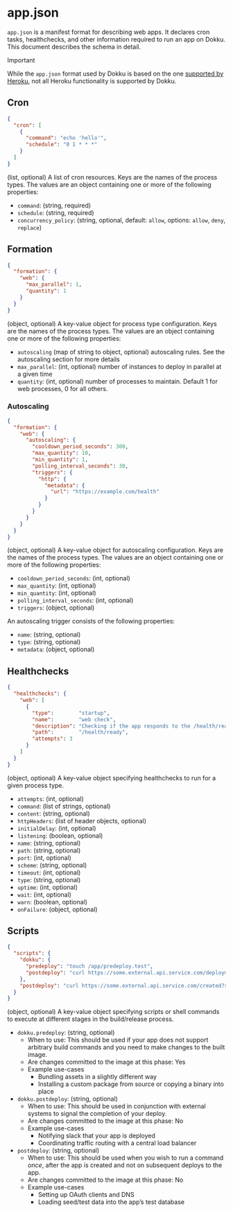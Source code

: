 # app.json

`app.json` is a manifest format for describing web apps. It declares cron tasks, healthchecks, and other information required to run an app on Dokku. This document describes the schema in detail.

> [!IMPORTANT]
> While the `app.json` format used by Dokku is based on the one [supported by Heroku](https://devcenter.heroku.com/articles/app-json-schema), not all Heroku functionality is supported by Dokku.

## Cron

```json
{
  "cron": [
    {
      "command": "echo 'hello'",
      "schedule": "0 1 * * *"
    }
  ]
}
```

(list, optional) A list of cron resources. Keys are the names of the process types. The values are an object containing one or more of the following properties:

- `command`: (string, required)
- `schedule`: (string, required)
- `concurrency_policy`: (string, optional, default: `allow`, options: `allow`, `deny`, `replace`)

## Formation

```json
{
  "formation": {
    "web": {
      "max_parallel": 1,
      "quantity": 1
    }
  }
}
```

(object, optional) A key-value object for process type configuration. Keys are the names of the process types. The values are an object containing one or more of the following properties:

- `autoscaling` (map of string to object, optional) autoscaling rules. See the autoscaling section for more details
- `max_parallel`: (int, optional) number of instances to deploy in parallel at a given time
- `quantity`: (int, optional) number of processes to maintain. Default 1 for web processes, 0 for all others.

### Autoscaling

```json
{
  "formation": {  
    "web": {
      "autoscaling": {
        "cooldown_period_seconds": 300,
        "max_quantity": 10,
        "min_quantity": 1,
        "polling_interval_seconds": 30,
        "triggers": {
          "http": {
            "metadata": {
              "url": "https://example.com/health"
            }
          }
        }
      }
    }
  }
}
```

(object, optional) A key-value object for autoscaling configuration. Keys are the names of the process types. The values are an object containing one or more of the following properties:

- `cooldown_period_seconds`: (int, optional)
- `max_quantity`: (int, optional)
- `min_quantity`: (int, optional)
- `polling_interval_seconds`: (int, optional)
- `triggers`: (object, optional)

An autoscaling trigger consists of the following properties:

- `name`: (string, optional)
- `type`: (string, optional)
- `metadata`: (object, optional)

## Healthchecks

```json
{
  "healthchecks": {
    "web": [
      {
        "type":        "startup",
        "name":        "web check",
        "description": "Checking if the app responds to the /health/ready endpoint",
        "path":        "/health/ready",
        "attempts": 3
      }
    ]
  }
}
```

(object, optional) A key-value object specifying healthchecks to run for a given process type.

- `attempts`: (int, optional)
- `command`: (list of strings, optional)
- `content`: (string, optional)
- `httpHeaders`: (list of header objects, optional)
- `initialDelay`: (int, optional)
- `listening`: (boolean, optional)
- `name`: (string, optional)
- `path`: (string, optional)
- `port`: (int, optional)
- `scheme`: (string, optional)
- `timeout`: (int, optional)
- `type`: (string, optional)
- `uptime`: (int, optional)
- `wait`: (int, optional)
- `warn`: (boolean, optional)
- `onFailure`: (object, optional)

## Scripts

```json
{
  "scripts": {
    "dokku": {
      "predeploy": "touch /app/predeploy.test",
      "postdeploy": "curl https://some.external.api.service.com/deployment?state=success"
    },
    "postdeploy": "curl https://some.external.api.service.com/created?state=success"
  }
}
```

(object, optional) A key-value object specifying scripts or shell commands to execute at different stages in the build/release process.

- `dokku.predeploy`: (string, optional)
    - When to use: This should be used if your app does not support arbitrary build commands and you need to make changes to the built image.
    - Are changes committed to the image at this phase: Yes
    - Example use-cases
        - Bundling assets in a slightly different way
        - Installing a custom package from source or copying a binary into place
- `dokku.postdeploy`: (string, optional)
    - When to use: This should be used in conjunction with external systems to signal the completion of your deploy.
    - Are changes committed to the image at this phase: No
    - Example use-cases
        - Notifying slack that your app is deployed
        - Coordinating traffic routing with a central load balancer
- `postdeploy`: (string, optional)
    - When to use: This should be used when you wish to run a command _once_, after the app is created and not on subsequent deploys to the app.
    - Are changes committed to the image at this phase: No
    - Example use-cases
        - Setting up OAuth clients and DNS
        - Loading seed/test data into the app’s test database
